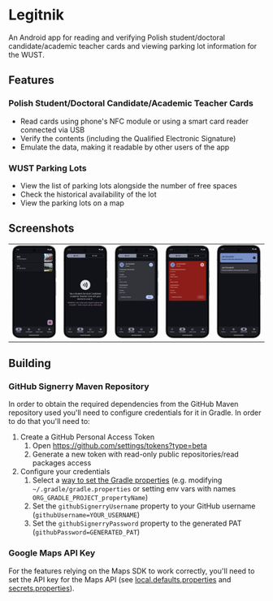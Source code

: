 # Legitnik

An Android app for reading and verifying Polish student/doctoral candidate/academic teacher cards
and viewing parking lot information for the WUST.

## Features

### Polish Student/Doctoral Candidate/Academic Teacher Cards

- Read cards using phone's NFC module or using a smart card reader connected via USB
- Verify the contents (including the Qualified Electronic Signature)
- Emulate the data, making it readable by other users of the app

### WUST Parking Lots

- View the list of parking lots alongside the number of free spaces
- Check the historical availability of the lot
- View the parking lots on a map

## Screenshots

|                                                     |                                                      |                                                       |                                                               |                                                   |
|-----------------------------------------------------|------------------------------------------------------|-------------------------------------------------------|---------------------------------------------------------------|---------------------------------------------------|
| ![](./docs/screenshots/parking-lot-list-screen.png) | ![](./docs/screenshots/sdcat-card-reader-prompt.png) | ![](./docs/screenshots/sdcat-card-reader-scanned.png) | ![](./docs/screenshots/sdcat-card-reader-scanned-invalid.png) | ![](./docs/screenshots/sdcat-card-saved-list.png) |

## Building

### GitHub Signerry Maven Repository

In order to obtain the required dependencies from the GitHub Maven repository used you'll need to
configure credentials for it in Gradle. In order to do that you'll need to:

1. Create a GitHub Personal Access Token
    1. Open https://github.com/settings/tokens?type=beta
    2. Generate a new token with read-only public repositories/read packages access
2. Configure your credentials
    1. Select a
       [way to set the Gradle properties](https://docs.gradle.org/current/userguide/build_environment.html)
       (e.g. modifying `~/.gradle/gradle.properties` or setting env vars with names
       `ORG_GRADLE_PROJECT_propertyName`)
    2. Set the `githubSignerryUsername` property to your GitHub username
       (`githubUsername=YOUR_USERNAME`)
    3. Set the `githubSignerryPassword` property to the generated PAT
       (`githubPassword=GENERATED_PAT`)

### Google Maps API Key

For the features relying on the Maps SDK to work correctly, you'll need to set the API key for the
Maps API (see [local.defaults.properties](./local.defaults.properties)
and [secrets.properties](./secrets.properties)).
